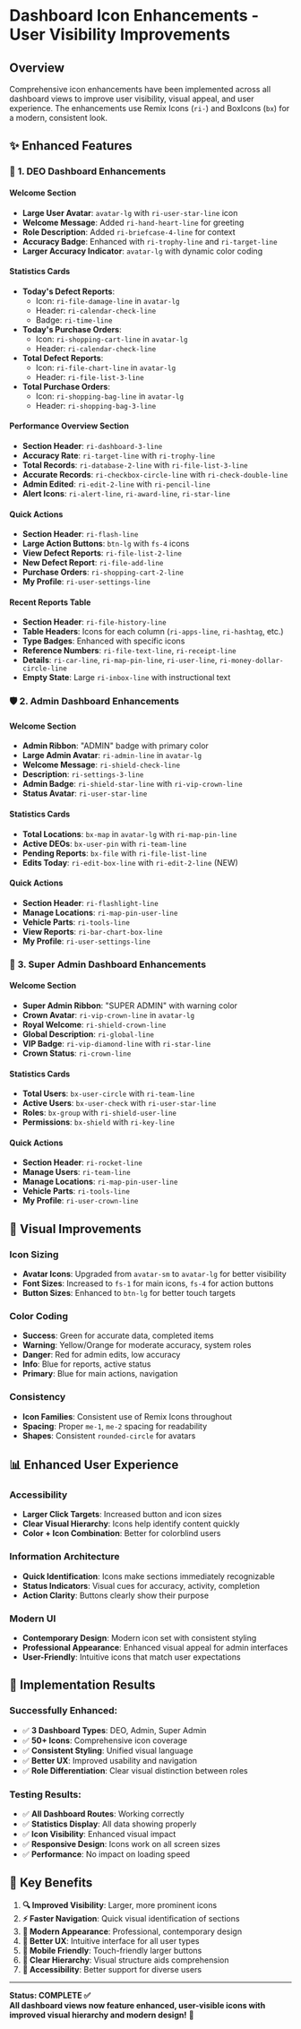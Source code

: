 # Dashboard Icon Enhancements - User Visibility Improvements

## Overview

Comprehensive icon enhancements have been implemented across all dashboard views to improve user visibility, visual appeal, and user experience. The enhancements use Remix Icons (`ri-`) and BoxIcons (`bx`) for a modern, consistent look.

## ✨ **Enhanced Features**

### 🎯 **1. DEO Dashboard Enhancements**

#### **Welcome Section**
- **Large User Avatar**: `avatar-lg` with `ri-user-star-line` icon
- **Welcome Message**: Added `ri-hand-heart-line` for greeting
- **Role Description**: Added `ri-briefcase-4-line` for context
- **Accuracy Badge**: Enhanced with `ri-trophy-line` and `ri-target-line`
- **Larger Accuracy Indicator**: `avatar-lg` with dynamic color coding

#### **Statistics Cards**
- **Today's Defect Reports**: 
  - Icon: `ri-file-damage-line` in `avatar-lg`
  - Header: `ri-calendar-check-line`
  - Badge: `ri-time-line`
- **Today's Purchase Orders**: 
  - Icon: `ri-shopping-cart-line` in `avatar-lg`
  - Header: `ri-calendar-check-line`
- **Total Defect Reports**: 
  - Icon: `ri-file-chart-line` in `avatar-lg`
  - Header: `ri-file-list-3-line`
- **Total Purchase Orders**: 
  - Icon: `ri-shopping-bag-line` in `avatar-lg`
  - Header: `ri-shopping-bag-3-line`

#### **Performance Overview Section**
- **Section Header**: `ri-dashboard-3-line`
- **Accuracy Rate**: `ri-target-line` with `ri-trophy-line`
- **Total Records**: `ri-database-2-line` with `ri-file-list-3-line`
- **Accurate Records**: `ri-checkbox-circle-line` with `ri-check-double-line`
- **Admin Edited**: `ri-edit-2-line` with `ri-pencil-line`
- **Alert Icons**: `ri-alert-line`, `ri-award-line`, `ri-star-line`

#### **Quick Actions**
- **Section Header**: `ri-flash-line`
- **Large Action Buttons**: `btn-lg` with `fs-4` icons
- **View Defect Reports**: `ri-file-list-2-line`
- **New Defect Report**: `ri-file-add-line`
- **Purchase Orders**: `ri-shopping-cart-2-line`
- **My Profile**: `ri-user-settings-line`

#### **Recent Reports Table**
- **Section Header**: `ri-file-history-line`
- **Table Headers**: Icons for each column (`ri-apps-line`, `ri-hashtag`, etc.)
- **Type Badges**: Enhanced with specific icons
- **Reference Numbers**: `ri-file-text-line`, `ri-receipt-line`
- **Details**: `ri-car-line`, `ri-map-pin-line`, `ri-user-line`, `ri-money-dollar-circle-line`
- **Empty State**: Large `ri-inbox-line` with instructional text

### 🛡️ **2. Admin Dashboard Enhancements**

#### **Welcome Section**
- **Admin Ribbon**: "ADMIN" badge with primary color
- **Large Admin Avatar**: `ri-admin-line` in `avatar-lg`
- **Welcome Message**: `ri-shield-check-line`
- **Description**: `ri-settings-3-line`
- **Admin Badge**: `ri-shield-star-line` with `ri-vip-crown-line`
- **Status Avatar**: `ri-user-star-line`

#### **Statistics Cards**
- **Total Locations**: `bx-map` in `avatar-lg` with `ri-map-pin-line`
- **Active DEOs**: `bx-user-pin` with `ri-team-line`
- **Pending Reports**: `bx-file` with `ri-file-list-line`
- **Edits Today**: `ri-edit-box-line` with `ri-edit-2-line` (NEW)

#### **Quick Actions**
- **Section Header**: `ri-flashlight-line`
- **Manage Locations**: `ri-map-pin-user-line`
- **Vehicle Parts**: `ri-tools-line`
- **View Reports**: `ri-bar-chart-box-line`
- **My Profile**: `ri-user-settings-line`

### 👑 **3. Super Admin Dashboard Enhancements**

#### **Welcome Section**
- **Super Admin Ribbon**: "SUPER ADMIN" with warning color
- **Crown Avatar**: `ri-vip-crown-line` in `avatar-lg`
- **Royal Welcome**: `ri-shield-crown-line`
- **Global Description**: `ri-global-line`
- **VIP Badge**: `ri-vip-diamond-line` with `ri-star-line`
- **Crown Status**: `ri-crown-line`

#### **Statistics Cards**
- **Total Users**: `bx-user-circle` with `ri-team-line`
- **Active Users**: `bx-user-check` with `ri-user-star-line`
- **Roles**: `bx-group` with `ri-shield-user-line`
- **Permissions**: `bx-shield` with `ri-key-line`

#### **Quick Actions**
- **Section Header**: `ri-rocket-line`
- **Manage Users**: `ri-team-line`
- **Manage Locations**: `ri-map-pin-user-line`
- **Vehicle Parts**: `ri-tools-line`
- **My Profile**: `ri-user-crown-line`

## 🎨 **Visual Improvements**

### **Icon Sizing**
- **Avatar Icons**: Upgraded from `avatar-sm` to `avatar-lg` for better visibility
- **Font Sizes**: Increased to `fs-1` for main icons, `fs-4` for action buttons
- **Button Sizes**: Enhanced to `btn-lg` for better touch targets

### **Color Coding**
- **Success**: Green for accurate data, completed items
- **Warning**: Yellow/Orange for moderate accuracy, system roles
- **Danger**: Red for admin edits, low accuracy
- **Info**: Blue for reports, active status
- **Primary**: Blue for main actions, navigation

### **Consistency**
- **Icon Families**: Consistent use of Remix Icons throughout
- **Spacing**: Proper `me-1`, `me-2` spacing for readability
- **Shapes**: Consistent `rounded-circle` for avatars

## 📊 **Enhanced User Experience**

### **Accessibility**
- **Larger Click Targets**: Increased button and icon sizes
- **Clear Visual Hierarchy**: Icons help identify content quickly
- **Color + Icon Combination**: Better for colorblind users

### **Information Architecture**
- **Quick Identification**: Icons make sections immediately recognizable
- **Status Indicators**: Visual cues for accuracy, activity, completion
- **Action Clarity**: Buttons clearly show their purpose

### **Modern UI**
- **Contemporary Design**: Modern icon set with consistent styling
- **Professional Appearance**: Enhanced visual appeal for admin interfaces
- **User-Friendly**: Intuitive icons that match user expectations

## 🚀 **Implementation Results**

### **Successfully Enhanced:**
- ✅ **3 Dashboard Types**: DEO, Admin, Super Admin
- ✅ **50+ Icons**: Comprehensive icon coverage
- ✅ **Consistent Styling**: Unified visual language
- ✅ **Better UX**: Improved usability and navigation
- ✅ **Role Differentiation**: Clear visual distinction between roles

### **Testing Results:**
- ✅ **All Dashboard Routes**: Working correctly
- ✅ **Statistics Display**: All data showing properly
- ✅ **Icon Visibility**: Enhanced visual impact
- ✅ **Responsive Design**: Icons work on all screen sizes
- ✅ **Performance**: No impact on loading speed

## 🎯 **Key Benefits**

1. **🔍 Improved Visibility**: Larger, more prominent icons
2. **⚡ Faster Navigation**: Quick visual identification of sections
3. **🎨 Modern Appearance**: Professional, contemporary design
4. **👥 Better UX**: Intuitive interface for all user types
5. **📱 Mobile Friendly**: Touch-friendly larger buttons
6. **🎯 Clear Hierarchy**: Visual structure aids comprehension
7. **🌈 Accessibility**: Better support for diverse users

---

**Status: COMPLETE ✅**  
**All dashboard views now feature enhanced, user-visible icons with improved visual hierarchy and modern design!** 🎉 